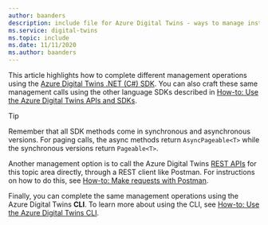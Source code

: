 ```yaml
---
author: baanders
description: include file for Azure Digital Twins - ways to manage instance
ms.service: digital-twins
ms.topic: include
ms.date: 11/11/2020
ms.author: baanders
---
```


This article highlights how to complete different management operations using the [Azure Digital Twins .NET (C#) SDK](/dotnet/api/overview/azure/digitaltwins/management). You can also craft these same management calls using the other language SDKs described in [How-to: Use the Azure Digital Twins APIs and SDKs](../articles/digital-twins/how-to-use-apis-sdks.md).

> [!TIP] 
> Remember that all SDK methods come in synchronous and asynchronous versions. For paging calls, the async methods return `AsyncPageable<T>` while the synchronous versions return `Pageable<T>`.

Another management option is to call the Azure Digital Twins [REST APIs](/rest/api/azure-digitaltwins/) for this topic area directly, through a REST client like Postman. For instructions on how to do this, see [How-to: Make requests with Postman](../articles/digital-twins/how-to-use-postman.md).

Finally, you can complete the same management operations using the Azure Digital Twins **CLI**. To learn more about using the CLI, see [How-to: Use the Azure Digital Twins CLI](../articles/digital-twins/how-to-use-cli.md).